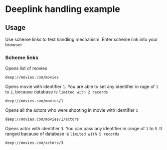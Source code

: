 
# Deeplink handling example

## Usage

Use scheme links to test handling mechanism. Enter scheme link into your browser

### Scheme links

Opens list of movies
```http
deep://movies.com/movies
```

Opens movie with identifier `1`. You are able to set any identifier in rage of `1` to `2`, because database is `limited with 2 records`
```http
deep://movies.com/movies/1
```

Opens all the actors who were shooting in movie with identifier `1`
```http
deep://movies.com/movies/1/actors
```

Opens actor with identifier `3`. You can pass any identifier in range of `1` to `5`. It ranged bacause of database is `limited with 5 records`
```http
deep://movies.com/actors/3
```
